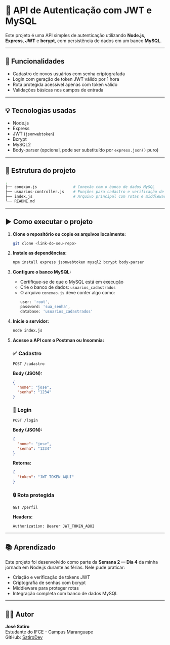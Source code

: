 # 🔐 API de Autenticação com JWT e MySQL

Este projeto é uma API simples de autenticação utilizando **Node.js**, **Express**, **JWT** e **bcrypt**, com persistência de dados em um banco **MySQL**.

---

## 📌 Funcionalidades

- Cadastro de novos usuários com senha criptografada  
- Login com geração de token JWT válido por 1 hora  
- Rota protegida acessível apenas com token válido  
- Validações básicas nos campos de entrada

---

## 💡 Tecnologias usadas

- Node.js  
- Express  
- JWT (`jsonwebtoken`)  
- Bcrypt  
- MySQL2  
- Body-parser (opcional, pode ser substituído por `express.json()` puro)

---

## 📁 Estrutura do projeto

```bash
.
├── conexao.js                # Conexão com o banco de dados MySQL
├── usuarios-controller.js    # Funções para cadastro e verificação de usuários
├── index.js                  # Arquivo principal com rotas e middleware
└── README.md
```

---

## ▶️ Como executar o projeto

1. **Clone o repositório ou copie os arquivos localmente:**
   ```bash
   git clone <link-do-seu-repo>
   ```

2. **Instale as dependências:**
   ```bash
   npm install express jsonwebtoken mysql2 bcrypt body-parser
   ```

3. **Configure o banco MySQL:**

   - Certifique-se de que o MySQL está em execução  
   - Crie o banco de dados: `usuarios_cadastrados`  
   - O arquivo `conexao.js` deve conter algo como:
     ```js
     user: 'root',
     password: 'sua_senha',
     database: 'usuarios_cadastrados'
     ```

4. **Inicie o servidor:**
   ```bash
   node index.js
   ```

5. **Acesse a API com o Postman ou Insomnia:**

   ### ✅ Cadastro
   ```http
   POST /cadastro
   ```
   **Body (JSON):**
   ```json
   {
     "nome": "jose",
     "senha": "1234"
   }
   ```

   ### 🔐 Login
   ```http
   POST /login
   ```
   **Body (JSON):**
   ```json
   {
     "nome": "jose",
     "senha": "1234"
   }
   ```
   **Retorna:**
   ```json
   {
     "token": "JWT_TOKEN_AQUI"
   }
   ```

   ### 🔒 Rota protegida
   ```http
   GET /perfil
   ```
   **Headers:**
   ```
   Authorization: Bearer JWT_TOKEN_AQUI
   ```

---

## 📚 Aprendizado

Este projeto foi desenvolvido como parte da **Semana 2 — Dia 4** da minha jornada em Node.js durante as férias. Nele pude praticar:

- Criação e verificação de tokens JWT  
- Criptografia de senhas com bcrypt  
- Middleware para proteger rotas  
- Integração completa com banco de dados MySQL

---

## 🙋‍♂️ Autor

**José Satiro**  
Estudante do IFCE - Campus Maranguape  
GitHub: [SatiroDev](https://github.com/SatiroDev)
